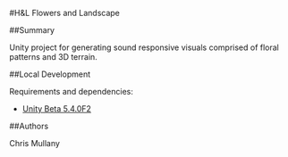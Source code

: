 #H&L Flowers and Landscape


##Summary

Unity project for generating sound responsive visuals comprised of floral patterns and 3D terrain.


##Local Development

Requirements and dependencies:
-   [Unity Beta 5.4.0F2](https://unity3d.com/unity/beta)


##Authors

Chris Mullany